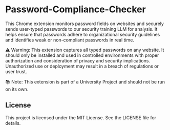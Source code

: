 # Password-Compliance-Checker
This Chrome extension monitors password fields on websites and securely sends user-typed passwords to our security training LLM for analysis. It helps ensure that passwords adhere to organizational security guidelines and identifies weak or non-compliant passwords in real time.

⚠️ Warning: This extension captures all typed passwords on any website. It should only be installed and used in controlled environments with proper authorization and consideration of privacy and security implications. Unauthorized use or deployment may result in a breach of regulations or user trust.

📚 Note: This extension is part of a University Project and should not be run on its own.

## License
This project is licensed under the MIT License. See the LICENSE file for details.